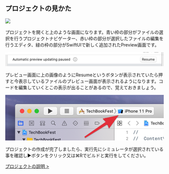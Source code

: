 ## プロジェクトの見かた

<img src="../../Resources/3-all.png" />

プロジェクトを開くと上のような画面になります。青い枠の部分がファイルの選択を行うプロジェクトナビゲーター、赤い枠の部分が選択したファイルの編集を行うエディタ、緑の枠の部分がSwiftUIで新しく追加されたPreview画面です。

<img src="../../Resources/3-resume.png" />

プレビュー画面に上の画像のようにResumeというボタンが表示されていたら押すと今表示しているファイルのプレビュー画面が表示されるようになります。コードを編集していくとこの表示が出ることがあるので、覚えておきましょう。


<img src="../../Resources/3-build.png" />

プロジェクトの作成が完了しましたら、実行先にシミュレータが選択されている事を確認し▶︎ボタンをクリック又は⌘Rでビルドと実行をしてください。

[プロジェクトの説明 >](3-project-description.md)
